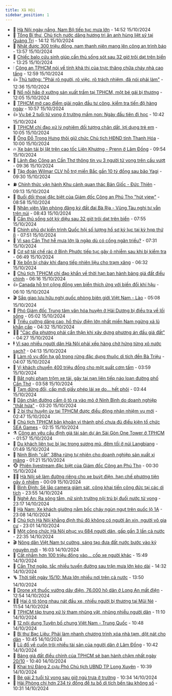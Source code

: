 ```yaml
---
title: Xã Hội
sidebar_position: 1
---
```


<!-- dantri-xa-hoi:START -->
- 🫣 [Hà Nội ngày nắng, Nam Bộ tiếp tục mưa lớn](https://dantri.com.vn/xa-hoi/ha-noi-ngay-nang-nam-bo-tiep-tuc-mua-lon-20241015213722391.htm) - 14:52 15/10/2024
- 💼 [Tổng Bí thư, Chủ tịch nước dâng hương tri ân anh hùng liệt sỹ tại Quảng Trị](https://dantri.com.vn/xa-hoi/tong-bi-thu-chu-tich-nuoc-dang-huong-tri-an-anh-hung-liet-sy-tai-quang-tri-20241015203726811.htm) - 14:12 15/10/2024
- 🎊 [Nhặt được 300 triệu đồng, nam thanh niên mang lên công an trình báo](https://dantri.com.vn/xa-hoi/nhat-duoc-300-trieu-dong-nam-thanh-nien-mang-len-cong-an-trinh-bao-20241015204649507.htm) - 13:57 15/10/2024
- 🙉 [Chiếc balo cứu sinh giúp cần thủ sống sót sau 32 giờ trôi dạt trên biển](https://dantri.com.vn/xa-hoi/chiec-balo-cuu-sinh-giup-can-thu-song-sot-sau-32-gio-troi-dat-tren-bien-20241015182001686.htm) - 13:25 15/10/2024
- 🕯 [Công an TPHCM nói về tính khả thi của trực thăng chữa cháy nhà cao tầng](https://dantri.com.vn/xa-hoi/cong-an-tphcm-noi-ve-tinh-kha-thi-cua-truc-thang-chua-chay-nha-cao-tang-20241015193918415.htm) - 12:59 15/10/2024
- 👍 [Thủ tướng: &quot;Phải rõ người, rõ việc, rõ trách nhiệm, đã nói phải làm&quot;](https://dantri.com.vn/xa-hoi/thu-tuong-phai-ro-nguoi-ro-viec-ro-trach-nhiem-da-noi-phai-lam-20241015183015364.htm) - 12:36 15/10/2024
- 🤖 [Nổ nồi hấp ở xưởng sản xuất trầm tại TPHCM, một bé gái bị thương](https://dantri.com.vn/xa-hoi/no-noi-hap-o-xuong-san-xuat-tram-tai-tphcm-mot-be-gai-bi-thuong-20241015184658223.htm) - 12:05 15/10/2024
- 🙉 [TPHCM mở cao điểm giải ngân đầu tư công, kiểm tra tiến độ hàng ngày](https://dantri.com.vn/xa-hoi/tphcm-mo-cao-diem-giai-ngan-dau-tu-cong-kiem-tra-tien-do-hang-ngay-20241015172102231.htm) - 10:57 15/10/2024
- 👍 [Vụ bé 2 tuổi tử vong ở trường mầm non: Ngày đầu tiên đi học](https://dantri.com.vn/xa-hoi/vu-be-2-tuoi-tu-vong-o-truong-mam-non-ngay-dau-tien-di-hoc-20241015173024259.htm) - 10:42 15/10/2024
- 🗽 [TPHCM chỉ đạo xử lý nghiêm đối tượng chăn dắt, lợi dụng trẻ em](https://dantri.com.vn/xa-hoi/tphcm-chi-dao-xu-ly-nghiem-doi-tuong-chan-dat-loi-dung-tre-em-20241015164946935.htm) - 10:05 15/10/2024
- 🗽 [Ông Đỗ Trọng Hưng thôi giữ chức Chủ tịch HĐND tỉnh Thanh Hóa](https://dantri.com.vn/xa-hoi/ong-do-trong-hung-thoi-giu-chuc-chu-tich-hdnd-tinh-thanh-hoa-20241015163753157.htm) - 10:00 15/10/2024
- 🔥 [Xe bán tải bị lật trên cao tốc Liên Khương - Prenn ở Lâm Đồng](https://dantri.com.vn/xa-hoi/xe-ban-tai-bi-lat-tren-cao-toc-lien-khuong-prenn-o-lam-dong-20241015155640984.htm) - 09:54 15/10/2024
- 🦒 [Lãnh đạo Công an Cần Thơ thông tin vụ 3 người tử vong trên cầu vượt](https://dantri.com.vn/xa-hoi/lanh-dao-cong-an-can-tho-thong-tin-vu-3-nguoi-tu-vong-tren-cau-vuot-20241015161313322.htm) - 09:36 15/10/2024
- 🧐 [Tập đoàn Wilmar CLV hỗ trợ miền Bắc gần 10 tỷ đồng sau bão Yagi](https://dantri.com.vn/xa-hoi/tap-doan-wilmar-clv-ho-tro-mien-bac-gan-10-ty-dong-sau-bao-yagi-20241014185316899.htm) - 09:30 15/10/2024
- ⛽️ [Chính thức vận hành Khu cảnh quan thác Bản Giốc - Đức Thiên](https://dantri.com.vn/xa-hoi/chinh-thuc-van-hanh-khu-canh-quan-thac-ban-gioc-duc-thien-20241015144253061.htm) - 09:13 15/10/2024
- 🚀 [Buổi đối thoại đặc biệt của Giám đốc Công an Phú Thọ &quot;hút view&quot;](https://dantri.com.vn/xa-hoi/buoi-doi-thoai-dac-biet-cua-giam-doc-cong-an-phu-tho-hut-view-20241015153858711.htm) - 08:58 15/10/2024
- 🦒 [Nhân viên Văn phòng đăng ký đất đai Bà Rịa - Vũng Tàu nghi tự vẫn trên núi](https://dantri.com.vn/xa-hoi/nhan-vien-van-phong-dang-ky-dat-dai-ba-ria-vung-tau-nghi-tu-van-tren-nui-20241015153456524.htm) - 08:43 15/10/2024
- 🦅 [Cần thủ sống sót kỳ diệu sau 32 giờ trôi dạt trên biển](https://dantri.com.vn/xa-hoi/can-thu-song-sot-ky-dieu-sau-32-gio-troi-dat-tren-bien-20241015142022195.htm) - 07:55 15/10/2024
- 🚀 [Chính phủ dự kiến trình Quốc hội số lượng hồ sơ kỷ lục tại kỳ họp thứ 8](https://dantri.com.vn/xa-hoi/chinh-phu-du-kien-trinh-quoc-hoi-so-luong-ho-so-ky-luc-tai-ky-hop-thu-8-20241015142912377.htm) - 07:51 15/10/2024
- 🦅 [Vì sao Cần Thơ hễ mưa lớn là ngập dù có cống ngăn triều?](https://dantri.com.vn/xa-hoi/vi-sao-can-tho-he-mua-lon-la-ngap-du-co-cong-ngan-trieu-20241015141951106.htm) - 07:31 15/10/2024
- 🤠 [Cơ sở tái chế rác ở Bình Phước tiếp tục gây ô nhiễm sau khi bị kiểm tra](https://dantri.com.vn/xa-hoi/co-so-tai-che-rac-o-binh-phuoc-tiep-tuc-gay-o-nhiem-sau-khi-bi-kiem-tra-20241015120221156.htm) - 06:49 15/10/2024
- 💄 [Xe bồn bị cháy khi đang tiếp nhiên liệu cho trạm xăng](https://dantri.com.vn/xa-hoi/xe-bon-bi-chay-khi-dang-tiep-nhien-lieu-cho-tram-xang-20241015125613609.htm) - 06:32 15/10/2024
- 🥷 [Chủ tịch TPHCM chỉ đạo khẩn về thời hạn ban hành bảng giá đất điều chỉnh](https://dantri.com.vn/xa-hoi/chu-tich-tphcm-chi-dao-khan-ve-thoi-han-ban-hanh-bang-gia-dat-dieu-chinh-20241015131340556.htm) - 06:16 15/10/2024
- 👍 [Canada hỗ trợ cộng đồng ven biển thích ứng với biến đổi khí hậu](https://dantri.com.vn/xa-hoi/canada-ho-tro-cong-dong-ven-bien-thich-ung-voi-bien-doi-khi-hau-20241015120241777.htm) - 06:10 15/10/2024
- 🎬 [Sắp giao lưu hữu nghị quốc phòng biên giới Việt Nam - Lào](https://dantri.com.vn/xa-hoi/sap-giao-luu-huu-nghi-quoc-phong-bien-gioi-viet-nam-lao-20241015114752853.htm) - 05:08 15/10/2024
- 🦒 [Phó Giám đốc Trung tâm văn hóa huyện ở Hải Dương bị điều tra về lối sống](https://dantri.com.vn/xa-hoi/pho-giam-doc-trung-tam-van-hoa-huyen-o-hai-duong-bi-dieu-tra-ve-loi-song-20241015115038818.htm) - 05:02 15/10/2024
- 🌊 [Triều cường dâng cao, hồ thủy điện lớn nhất miền Nam ngừng xả lũ khẩn cấp](https://dantri.com.vn/xa-hoi/trieu-cuong-dang-cao-ho-thuy-dien-lon-nhat-mien-nam-ngung-xa-lu-khan-cap-20241015111016750.htm) - 04:32 15/10/2024
- 🧑‍💻 [&quot;Các địa phương phải cẩn thận khi xây dựng phương án đấu giá đất&quot;](https://dantri.com.vn/xa-hoi/cac-dia-phuong-phai-can-than-khi-xay-dung-phuong-an-dau-gia-dat-20241015112216217.htm) - 04:27 15/10/2024
- 🕴 [Vì sao nhiều người dân Hà Nội phải xếp hàng chờ hứng từng xô nước sạch?](https://dantri.com.vn/xa-hoi/vi-sao-nhieu-nguoi-dan-ha-noi-phai-xep-hang-cho-hung-tung-xo-nuoc-sach-20241015104649918.htm) - 04:13 15/10/2024
- 🤔 [Làm rõ vụ đốn hạ gỗ trong rừng đặc dụng thuộc di tích đền Bà Triệu](https://dantri.com.vn/xa-hoi/lam-ro-vu-don-ha-go-trong-rung-dac-dung-thuoc-di-tich-den-ba-trieu-20241015101800073.htm) - 04:07 15/10/2024
- 💄 [Vị khách chuyển 400 triệu đồng cho một suất cơm tấm](https://dantri.com.vn/xa-hoi/vi-khach-chuyen-400-trieu-dong-cho-mot-suat-com-tam-20241015101631766.htm) - 03:59 15/10/2024
- 🧠 [Bắt nghi phạm trộm xe tải, gây tai nạn liên tiếp náo loạn đường phố Cần Thơ](https://dantri.com.vn/phap-luat/bat-nghi-pham-trom-xe-tai-gay-tai-nan-lien-tiep-nao-loan-duong-pho-can-tho-20241015102106754.htm) - 03:58 15/10/2024
- 🦣 [Tạm dừng đổi, cấp mới giấy phép lái xe do… hết phôi](https://dantri.com.vn/xa-hoi/tam-dung-doi-cap-moi-giay-phep-lai-xe-do-het-phoi-20241015093017377.htm) - 03:44 15/10/2024
- 💫 [Dân chặn đường cấm ô tô ra vào mỏ ở Ninh Bình do doanh nghiệp &quot;thất hứa&quot;](https://dantri.com.vn/xa-hoi/dan-chan-duong-cam-o-to-ra-vao-mo-o-ninh-binh-do-doanh-nghiep-that-hua-20241015093246318.htm) - 03:20 15/10/2024
- 🚀 [2 bí thư huyện ủy tại TPHCM được điều động nhận nhiệm vụ mới](https://dantri.com.vn/xa-hoi/2-bi-thu-huyen-uy-tai-tphcm-duoc-dieu-dong-nhan-nhiem-vu-moi-20241015093525977.htm) - 02:47 15/10/2024
- 🤔 [Chủ tịch TPHCM băn khoăn vì thành phố chưa đủ điều kiện tổ chức SEA Games](https://dantri.com.vn/xa-hoi/chu-tich-tphcm-ban-khoan-vi-thanh-pho-chua-du-dieu-kien-to-chuc-sea-games-20241015090920403.htm) - 02:15 15/10/2024
- ⚗️ [Công an yêu cầu định giá tài sản dự án Sài Gòn One Tower ở TPHCM](https://dantri.com.vn/xa-hoi/cong-an-yeu-cau-dinh-gia-tai-san-du-an-sai-gon-one-tower-o-tphcm-20241014104201868.htm) - 01:57 15/10/2024
- 🫶 [Du khách liên tục bị lạc trong sương mù, đêm tối ở núi Langbiang](https://dantri.com.vn/xa-hoi/du-khach-lien-tuc-bi-lac-trong-suong-mu-dem-toi-o-nui-langbiang-20241015081506569.htm) - 01:49 15/10/2024
- 🌮 [Ninh Bình &quot;cắt&quot; 38ha rừng tự nhiên cho doanh nghiệp sản xuất xi măng](https://dantri.com.vn/xa-hoi/ninh-binh-cat-38ha-rung-tu-nhien-cho-doanh-nghiep-san-xuat-xi-mang-20241015080254846.htm) - 01:21 15/10/2024
- 🐵 [Phiên livestream đặc biệt của Giám đốc Công an Phú Thọ](https://dantri.com.vn/xa-hoi/phien-livestream-dac-biet-cua-giam-doc-cong-an-phu-tho-20241014225002195.htm) - 00:30 15/10/2024
- 🧑‍🏫 [Hà Nội sẽ làm đường riêng cho xe buýt điện, hạn chế phương tiện gây ô nhiễm](https://dantri.com.vn/xa-hoi/ha-noi-se-lam-duong-rieng-cho-xe-buyt-dien-han-che-phuong-tien-gay-o-nhiem-20241015000051940.htm) - 00:09 15/10/2024
- 💫 [Bình Định: Sẽ lắp camera giám sát, công khai tiền công đức tại các di tích](https://dantri.com.vn/xa-hoi/binh-dinh-se-lap-camera-giam-sat-cong-khai-tien-cong-duc-tai-cac-di-tich-20241015000540628.htm) - 23:55 14/10/2024
- 🦩 [Nghệ An: Ra sông tắm, nữ sinh trường nội trú bị đuối nước tử vong](https://dantri.com.vn/xa-hoi/nghe-an-ra-song-tam-nu-sinh-truong-noi-tru-bi-duoi-nuoc-tu-vong-20241015022109743.htm) - 23:17 14/10/2024
- 🦄 [Hà Nam: Xe khách giường nằm bốc cháy ngùn ngụt trên quốc lộ 1A](https://dantri.com.vn/xa-hoi/ha-nam-xe-khach-giuong-nam-boc-chay-ngun-ngut-tren-quoc-lo-1a-20241014235427182.htm) - 23:08 14/10/2024
- 💂 [Chủ tịch Hà Nội khẳng định thủ đô không có người ăn xin, người vô gia cư](https://dantri.com.vn/xa-hoi/chu-tich-ha-noi-khang-dinh-thu-do-khong-co-nguoi-an-xin-nguoi-vo-gia-cu-20241014213949683.htm) - 23:01 14/10/2024
- 💄 [Một công chức Hà Nội phục vụ 684 người dân, gấp gần 3 lần cả nước](https://dantri.com.vn/xa-hoi/mot-cong-chuc-ha-noi-phuc-vu-684-nguoi-dan-gap-gan-3-lan-ca-nuoc-20241014220220162.htm) - 22:35 14/10/2024
- 🎬 [Nông dân Việt Nam tự cường, sáng tạo đưa đất nước bước vào kỷ nguyên mới](https://dantri.com.vn/xa-hoi/nong-dan-viet-nam-tu-cuong-sang-tao-dua-dat-nuoc-buoc-vao-ky-nguyen-moi-20241014223433284.htm) - 16:03 14/10/2024
- 👀 [Cất nhầm hơn 100 triệu đồng vào... cốp xe người khác](https://dantri.com.vn/xa-hoi/cat-nham-hon-100-trieu-dong-vao-cop-xe-nguoi-khac-20241014203117637.htm) - 15:49 14/10/2024
- 💃 [Cần Thơ ngập, tắc nhiều tuyến đường sau trận mưa lớn kéo dài](https://dantri.com.vn/xa-hoi/can-tho-ngap-tac-nhieu-tuyen-duong-sau-tran-mua-lon-keo-dai-20241014210120889.htm) - 14:32 14/10/2024
- 🪜 [Thời tiết ngày 15/10: Mưa lớn nhiều nơi trên cả nước](https://dantri.com.vn/xa-hoi/thoi-tiet-ngay-1510-mua-lon-nhieu-noi-tren-ca-nuoc-20241014202812016.htm) - 13:50 14/10/2024
- 📝 [Drone xịt thuốc vướng dây điện, 76.000 hộ dân ở Long An mất điện](https://dantri.com.vn/xa-hoi/drone-xit-thuoc-vuong-day-dien-76000-ho-dan-o-long-an-mat-dien-20241014191430763.htm) - 12:54 14/10/2024
- 🧑‍💻 [Hai ô tô tông nhau nát đầu xe, nhiều người bị thương tại Mũi Né](https://dantri.com.vn/xa-hoi/hai-o-to-tong-nhau-nat-dau-xe-nhieu-nguoi-bi-thuong-tai-mui-ne-20241014183531407.htm) - 11:54 14/10/2024
- 👺 [TPHCM tập trung xử lý tham nhũng vặt, nhũng nhiễu người dân](https://dantri.com.vn/xa-hoi/tphcm-tap-trung-xu-ly-tham-nhung-vat-nhung-nhieu-nguoi-dan-20241014145435040.htm) - 11:10 14/10/2024
- 🌮 [12 nội dung Tuyên bố chung Việt Nam - Trung Quốc](https://dantri.com.vn/xa-hoi/12-noi-dung-tuyen-bo-chung-viet-nam-trung-quoc-20241014155615311.htm) - 10:48 14/10/2024
- 🤭 [Bí thư Bạc Liêu: Phải làm nhanh chương trình xóa nhà tạm, dột nát cho dân](https://dantri.com.vn/xa-hoi/bi-thu-bac-lieu-phai-lam-nhanh-chuong-trinh-xoa-nha-tam-dot-nat-cho-dan-20241014172603116.htm) - 10:45 14/10/2024
- 💪 [Lũ đổ về cuốn trôi nhiều tài sản của người dân ở Lâm Đồng](https://dantri.com.vn/xa-hoi/lu-do-ve-cuon-troi-nhieu-tai-san-cua-nguoi-dan-o-lam-dong-20241014173356537.htm) - 10:42 14/10/2024
- 🧰 [Bảng giá đất điều chỉnh của TPHCM sẽ ban hành chậm nhất ngày 20/10](https://dantri.com.vn/xa-hoi/bang-gia-dat-dieu-chinh-cua-tphcm-se-ban-hanh-cham-nhat-ngay-2010-20241014170753617.htm) - 10:40 14/10/2024
- 🤡 [Khai trừ Đảng 2 cựu Phó Chủ tịch UBND TP Long Xuyên](https://dantri.com.vn/xa-hoi/khai-tru-dang-2-cuu-pho-chu-tich-ubnd-tp-long-xuyen-20241014170803731.htm) - 10:39 14/10/2024
- 🦆 [Bé gái 2 tuổi tử vong sau giờ ngủ trưa ở trường](https://dantri.com.vn/xa-hoi/be-gai-2-tuoi-tu-vong-sau-gio-ngu-trua-o-truong-20241014172727309.htm) - 10:34 14/10/2024
- 🦍 [Hải Phòng chi hơn 234 tỷ đồng để tu bổ di tích bến tàu không số](https://dantri.com.vn/xa-hoi/hai-phong-chi-hon-234-ty-dong-de-tu-bo-di-tich-ben-tau-khong-so-20241014170954872.htm) - 10:31 14/10/2024<!-- dantri-xa-hoi:END -->
